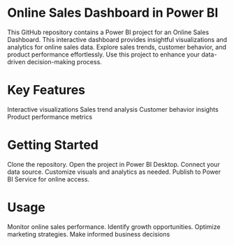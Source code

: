  # Online Sales Dashboard in Power BI
This GitHub repository contains a Power BI project for an Online Sales Dashboard. 
This interactive dashboard provides insightful visualizations and analytics for online sales data. Explore sales trends, customer behavior, and product performance effortlessly. 
Use this project to enhance your data-driven decision-making process.

# Key Features
Interactive visualizations
Sales trend analysis
Customer behavior insights
Product performance metrics
# Getting Started
Clone the repository.
Open the project in Power BI Desktop.
Connect your data source.
Customize visuals and analytics as needed.
Publish to Power BI Service for online access.
 # Usage
Monitor online sales performance.
Identify growth opportunities.
Optimize marketing strategies.
Make informed business decisions
